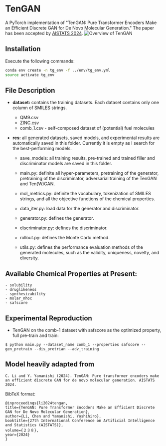 # TenGAN

A PyTorch implementation of "TenGAN: Pure Transformer Encoders Make an Efficient Discrete GAN for De Novo Molecular Generation."
The paper has been accepted by [AISTATS 2024](https://). ![Overview of TenGAN](https://github.com/naruto7283/TenGAN/blob/main/tengan_overview.png)

## Installation
Execute the following commands:
```bash
conda env create -n tg_env -f ../env/tg_env.yml
source activate tg_env
```

## File Description
  - **dataset:** contains the training datasets. Each dataset contains only one column of SMILES strings.
	  - QM9.csv
	  - ZINC.csv
	  - comb_1.csv - self-composed dataset of (potential) fuel molecules
   
  - **res:** all generated datasets, saved models, and experimental results are automatically saved in this folder. Currently it is empty as I search for the best-performing models. 
	- save_models: all training results, pre-trained and trained filler and discriminator models are saved in this folder.

	- main.py: definite all hyper-parameters, pretraining of the generator, pretraining of the discriminator, adversarial training of the TenGAN and Ten(W)GAN.
	
	- mol_metrics.py: definite the vocabulary, tokenization of SMILES strings, and all the objective functions of the chemical properties.	

	- data_iter.py: load data for the generator and discriminator.

	- generator.py: defines the generator.

	- discriminator.py: defines the discriminator.

	- rollout.py: defines the Monte Carlo method.

	- utils.py: defines the performance evaluation methods of the generated molecules, such as the validity, uniqueness, novelty, and diversity. 

## Available Chemical Properties at Present:
	- solubility
	- druglikeness
	- synthesizability
	- molar_nhoc
	- safscore
 
## Experimental Reproduction

  - TenGAN on the comb-1 dataset with safscore as the optimized property, full pre-train and train:
  ```
  $ python main.py --dataset_name comb_1 --properties safscore --gen_pretrain --dis_pretrian --adv_training
  ```
  
## Model heavily adapted from
  ```
  C. Li and Y. Yamanishi (2024). TenGAN: Pure transformer encoders make an efficient discrete GAN for de novo molecular generation. AISTATS 2024.
  ```
  
  BibTeX format:
  ```
  @inproceedings{li2024tengan,
  title={TenGAN: Pure Transformer Encoders Make an Efficient Discrete GAN for De Novo Molecular Generation},
  author={Li, Chen and Yamanishi, Yoshihiro},
  booktitle={27th International Conference on Artificial Intelligence and Statistics (AISTATS)},
  volume={２３８},
  year={2024}
  }
  ```
